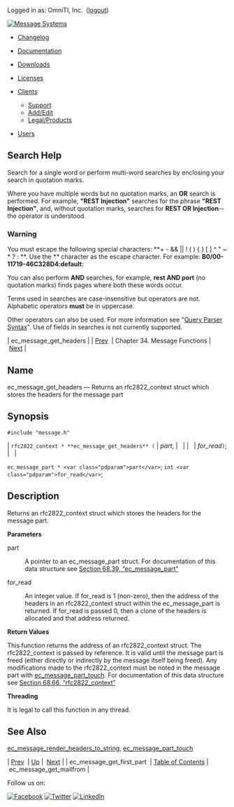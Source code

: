 Logged in as: OmniTI, Inc.  ([logout](https://support.messagesystems.com/logout.php))

[![Message Systems](https://support.messagesystems.com/images/ms-white205.png)](https://support.messagesystems.com/start.php) 

*   [Changelog](https://support.messagesystems.com/start.php?show=changelog)
*   [Documentation](https://support.messagesystems.com/docs/)
*   [Downloads](https://support.messagesystems.com/start.php)

*   [Licenses](https://support.messagesystems.com/license_summary.php)
*   <a href="">Clients</a>
    *   [Support](https://support.messagesystems.com/cs.php)
    *   [Add/Edit](https://support.messagesystems.com/edit_client.php)
    *   [Legal/Products](https://support.messagesystems.com/edit_products.php)
*   [Users](https://support.messagesystems.com/edit_customer.php)

## Search Help

Search for a single word or perform multi-word searches by enclosing your search in quotation marks.

Where you have multiple words but no quotation marks, an **OR** search is performed. For example, **"REST Injection"** searches for the phrase **"REST Injection"**, and, without quotation marks, searches for **REST OR Injection**--the operator is understood.

### Warning

You must escape the following special characters: **+ - && || ! ( ) { } [ ] ^ " ~ * ? : \**. Use the **\** character as the escape character. For example: **B0/00-11719-46C328D4\:default\:**

You can also perform **AND** searches, for example, **rest AND port** (no quotation marks) finds pages where both these words occur.

Terms used in searches are case-insensitive but operators are not. Alphabetic operators **must** be in uppercase.

Other operators can also be used. For more information see "[Query Parser Syntax](https://lucene.apache.org/core/old_versioned_docs/versions/3_0_0/queryparsersyntax.html)". Use of fields in searches is not currently supported.

| ec_message_get_headers |
| [Prev](apis.ec_message_get_first_part.php)  | Chapter 34. Message Functions |  [Next](apis.ec_message_get_mailfrom.php) |

<a name="apis.ec_message_get_headers"></a>
## Name

ec_message_get_headers — Returns an rfc2822_context struct which stores the headers for the message part

## Synopsis

`#include "message.h"`

| `rfc2822_context * **ec_message_get_headers** (` | <var class="pdparam">part</var>, |   |
|   | <var class="pdparam">for_read</var>`)`; |   |

`ec_message_part * <var class="pdparam">part</var>`;
`int <var class="pdparam">for_read</var>`;<a name="idp28390112"></a>
## Description

Returns an rfc2822_context struct which stores the headers for the message part.

**Parameters**

<dl class="variablelist">

<dt>part</dt>

<dd>

A pointer to an ec_message_part struct. For documentation of this data structure see [Section 68.39, “ec_message_part”](structs.ec_message_part.php "68.39. ec_message_part")

</dd>

<dt>for_read</dt>

<dd>

An integer value. If for_read is 1 (non-zero), then the address of the headers in an rfc2822_context struct within the ec_message_part is returned. If for_read is passed 0, then a clone of the headers is allocated and that address returned.

</dd>

</dl>

**Return Values**

This function returns the address of an rfc2822_context struct. The rfc2822_context is passed by reference. It is valid until the message part is freed (either directly or indirectly by the message itself being freed). Any modifications made to the rfc2822_context must be noted in the message part with [ec_message_part_touch](apis.ec_message_part_touch.php "ec_message_part_touch"). For documentation of this data structure see [Section 68.66, “rfc2822_context”](structs.rfc2822_context.php "68.66. rfc2822_context")

**Threading**

It is legal to call this function in any thread.

<a name="idp28400352"></a>
## See Also

[ec_message_render_headers_to_string](apis.ec_message_render_headers_to_string.php "ec_message_render_headers_to_string"), [ec_message_part_touch](apis.ec_message_part_touch.php "ec_message_part_touch")

| [Prev](apis.ec_message_get_first_part.php)  | [Up](ec_message.php) |  [Next](apis.ec_message_get_mailfrom.php) |
| ec_message_get_first_part  | [Table of Contents](index.php) |  ec_message_get_mailfrom |

Follow us on:

[![Facebook](https://support.messagesystems.com/images/icon-facebook.png)](http://www.facebook.com/messagesystems) [![Twitter](https://support.messagesystems.com/images/icon-twitter.png)](http://twitter.com/#!/MessageSystems) [![LinkedIn](https://support.messagesystems.com/images/icon-linkedin.png)](http://www.linkedin.com/company/message-systems)